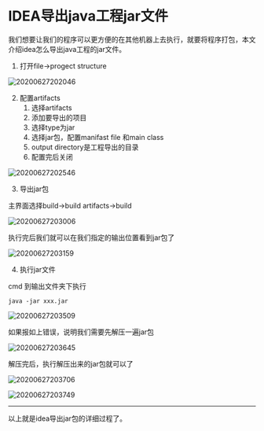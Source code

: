 # IDEA导出java工程jar文件

我们想要让我们的程序可以更方便的在其他机器上去执行，就要将程序打包，本文介绍idea怎么导出java工程的jar文件。

1. 打开file->progect structure

![20200627202046](https://cdn.jsdelivr.net/gh/SuperMarioYL/ImageHostingService@master/resources/blogs/20200627202046.png)

2. 配置artifacts
   1. 选择artifacts
   2. 添加要导出的项目
   3. 选择type为jar
   4. 选择jar包，配置manifast file 和main class
   5. output directory是工程导出的目录
   6. 配置完后关闭

![20200627202546](https://cdn.jsdelivr.net/gh/SuperMarioYL/ImageHostingService@master/resources/blogs/20200627202546.png)

3. 导出jar包

主界面选择build->build artifacts->build

![20200627203006](https://cdn.jsdelivr.net/gh/SuperMarioYL/ImageHostingService@master/resources/blogs/20200627203006.png)

执行完后我们就可以在我们指定的输出位置看到jar包了

![20200627203159](https://cdn.jsdelivr.net/gh/SuperMarioYL/ImageHostingService@master/resources/blogs/20200627203159.png)

4. 执行jar文件

cmd 到输出文件夹下执行
```
java -jar xxx.jar
```

![20200627203509](https://cdn.jsdelivr.net/gh/SuperMarioYL/ImageHostingService@master/resources/blogs/20200627203509.png)

如果报如上错误，说明我们需要先解压一遍jar包

![20200627203645](https://cdn.jsdelivr.net/gh/SuperMarioYL/ImageHostingService@master/resources/blogs/20200627203645.png)

解压完后，执行解压出来的jar包就可以了

![20200627203706](https://cdn.jsdelivr.net/gh/SuperMarioYL/ImageHostingService@master/resources/blogs/20200627203706.png)

![20200627203749](https://cdn.jsdelivr.net/gh/SuperMarioYL/ImageHostingService@master/resources/blogs/20200627203749.png)

---

以上就是idea导出jar包的详细过程了。